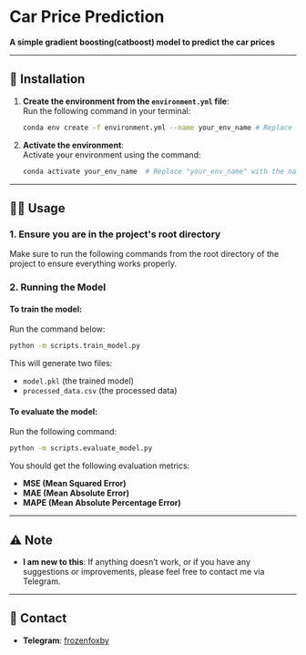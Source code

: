 
# Car Price Prediction

**A simple gradient boosting(catboost) model to predict the car prices**

---

## 🚀 Installation

1. **Create the environment from the `environment.yml` file**:  
   Run the following command in your terminal:
   ```bash
   conda env create -f environment.yml --name your_env_name # Replace "your_env_name" with a new name
   ```

2. **Activate the environment**:  
   Activate your environment using the command:
   ```bash
   conda activate your_env_name  # Replace "your_env_name" with the name you created in the previous step
   ```

---

## 🧑‍💻 Usage

### 1. Ensure you are in the project's root directory

Make sure to run the following commands from the root directory of the project to ensure everything works properly.

### 2. Running the Model

#### To **train the model**:
Run the command below:
```bash
python -m scripts.train_model.py
```
This will generate two files: 
- `model.pkl` (the trained model)
- `processed_data.csv` (the processed data)

#### To **evaluate the model**:
Run the following command:
```bash
python -m scripts.evaluate_model.py
```
You should get the following evaluation metrics:
- **MSE (Mean Squared Error)**
- **MAE (Mean Absolute Error)**
- **MAPE (Mean Absolute Percentage Error)**

---

## ⚠️ Note

- **I am new to this**: If anything doesn’t work, or if you have any suggestions or improvements, please feel free to contact me via Telegram.

---

## 💬 Contact

- **Telegram**: [frozenfoxby](#)